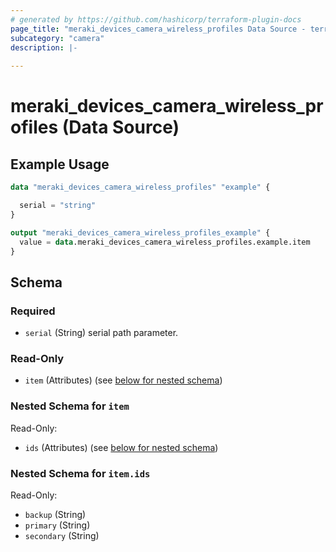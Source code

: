 ```yaml
---
# generated by https://github.com/hashicorp/terraform-plugin-docs
page_title: "meraki_devices_camera_wireless_profiles Data Source - terraform-provider-meraki"
subcategory: "camera"
description: |-
  
---
```


# meraki_devices_camera_wireless_profiles (Data Source)



## Example Usage

```terraform
data "meraki_devices_camera_wireless_profiles" "example" {

  serial = "string"
}

output "meraki_devices_camera_wireless_profiles_example" {
  value = data.meraki_devices_camera_wireless_profiles.example.item
}
```

<!-- schema generated by tfplugindocs -->
## Schema

### Required

- `serial` (String) serial path parameter.

### Read-Only

- `item` (Attributes) (see [below for nested schema](#nestedatt--item))

<a id="nestedatt--item"></a>
### Nested Schema for `item`

Read-Only:

- `ids` (Attributes) (see [below for nested schema](#nestedatt--item--ids))

<a id="nestedatt--item--ids"></a>
### Nested Schema for `item.ids`

Read-Only:

- `backup` (String)
- `primary` (String)
- `secondary` (String)
